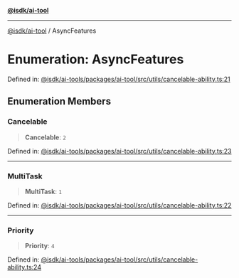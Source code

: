 [**@isdk/ai-tool**](../README.md)

***

[@isdk/ai-tool](../globals.md) / AsyncFeatures

# Enumeration: AsyncFeatures

Defined in: [@isdk/ai-tools/packages/ai-tool/src/utils/cancelable-ability.ts:21](https://github.com/isdk/ai-tool.js/blob/d0765f898f217d97c57c6949502b4a7bef5dce5e/src/utils/cancelable-ability.ts#L21)

## Enumeration Members

### Cancelable

> **Cancelable**: `2`

Defined in: [@isdk/ai-tools/packages/ai-tool/src/utils/cancelable-ability.ts:23](https://github.com/isdk/ai-tool.js/blob/d0765f898f217d97c57c6949502b4a7bef5dce5e/src/utils/cancelable-ability.ts#L23)

***

### MultiTask

> **MultiTask**: `1`

Defined in: [@isdk/ai-tools/packages/ai-tool/src/utils/cancelable-ability.ts:22](https://github.com/isdk/ai-tool.js/blob/d0765f898f217d97c57c6949502b4a7bef5dce5e/src/utils/cancelable-ability.ts#L22)

***

### Priority

> **Priority**: `4`

Defined in: [@isdk/ai-tools/packages/ai-tool/src/utils/cancelable-ability.ts:24](https://github.com/isdk/ai-tool.js/blob/d0765f898f217d97c57c6949502b4a7bef5dce5e/src/utils/cancelable-ability.ts#L24)
